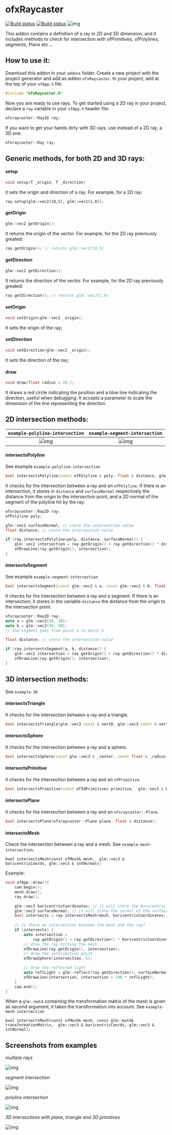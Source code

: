 # ofxRaycaster

[![Build status](https://travis-ci.org/edap/ofxRaycaster.svg?branch=master)](https://travis-ci.org/edap/ofxRaycaster)
[![Build status](https://ci.appveyor.com/api/projects/status/p7l03tb6m1ctxbju?svg=true)](https://ci.appveyor.com/project/edap/ofxraycaster)
![img](img/screenshot.png)


This addon contains a definition of a ray in 2D and 3D dimension, and it includes methods to check for intersection with ofPrimitives, ofPolylines, segments, Plane etc ...

## How to use it:
Download this addon in your `addons` folder. Create a new project with the project generator and add as addon `ofxRaycaster`.
In your project, add at the top of your `ofApp.h` file

```cpp
#include "ofxRaycaster.h"
```
Now you are ready to use rays. To get started using a 2D ray in your project, declare a `ray` variable in your `ofApp.h` header file:

```cpp
ofxraycaster::Ray2D ray;
```

If you want to get your hands dirty with 3D rays, use instead of a 2D ray, a 3D one.
```cpp
ofxraycaster::Ray ray;
```

## Generic methods, for both 2D and 3D rays:

#### setup

```cpp
void setup(T _origin, T _direction)
```
it sets the origin and direction of a ray. For example, for a 2D ray:

```
ray.setup(glm::vec2(10,5), glm::vec2(1,0));
```

#### getOrigin

```cpp
glm::vec2 getOrigin();
```
It returns the origin of the vector. For example, for the 2D ray previously greated:
```cpp
ray.getOrigin(); // returns glm::vec2(10,5)
```

#### getDirection

```cpp
glm::vec2 getDirection();
```
It returns the direction of the vector. For example, for the 2D ray previously greated:
```cpp
ray.getDirection(); // returns glm::vec2(1,0)
```

#### setOrigin

```cpp
void setOrigin(glm::vec2 _origin);
```

It sets the origin of the ray;

#### setDirection

```cpp
void setDirection(glm::vec2 _origin);
```

It sets the direction of the ray;

#### draw

```cpp
void draw(float radius = 20.);
```

It draws a red circle indicating the position and a blue line indicating the direction, useful when debugging. It accepts a parameter to scale the dimension of the line representing the direction.


        

## 2D intersection methods:

| `example-polyline-intersection` | `example-segment-intersection`  |
|     :---:      |      :---:    |
|   ![img](img/polyline.gif )   | ![img](img/segment.gif )    | 


#### intersectsPolyline
See example `example-polyline-intersection`

```cpp
bool intersectsPolyline(const ofPolyline & poly, float & distance, glm::vec2& surfaceNormal);
```

It checks for the intersection between a ray and an `ofPolyline`. If there is an intersection, it stores in `distance` and `surfaceNormal` respectively the distance from the origin to the intersection point, and a 2D normal of the segment of the polyline hit by the ray.

```cpp
ofxraycaster::Ray2D ray;
ofPolyline poly;

glm::vec2 surfaceNormal; // store the intersection value
float distance; // store the intersection value

if (ray.intersectsPolyline(poly, distance, surfaceNormal)) {
    glm::vec2 intersection = ray.getOrigin() + ray.getDirection() * distance;
    ofDrawLine(ray.getOrigin(), intersection);
}
```

#### intersectsSegment
See example `example-segment-intersection`

```cpp
bool intersectsSegment(const glm::vec2 & a, const glm::vec2 & b, float & distance)
```

It checks for the intersection between a ray and a segment. If there is an intersection, it stores in the variable `distance` the distance from the origin to the intersection point.


```cpp
ofxraycaster::Ray2D ray;
auto a = glm::vec2(10, 30);
auto b = glm::vec2(50, 50);
// the segment goes from point a to point b

float distance; // store the intersection value

if (ray.intersectsSegment(a, b, distance)) {
    glm::vec2 intersection = ray.getOrigin() + ray.getDirection() * distance;
    ofDrawLine(ray.getOrigin(), intersection);
}
```

## 3D intersection methods:

See `example-3D`

#### intersectsTriangle

It checks for the intersection between a ray and a triangle.

```cpp
bool intersectsTriangle(glm::vec3 const & vert0, glm::vec3 const & vert1, glm::vec3 const & vert2, glm::vec3 & baryPosition)
```


#### intersectsSphere

It checks for the intersection between a ray and a sphere.

```cpp
bool intersectsSphere(const glm::vec3 & _center, const float & _radius, glm::vec3& _position, glm::vec3 & _normal)
```

#### intersectsPrimitive

It checks for the intersection between a ray and an `ofPrimitive`.

```cpp
bool intersectsPrimitive(const of3dPrimitive& primitive,  glm::vec3 & baricentricCoords, glm::vec3 & intNormal)
```

#### intersectsPlane

It checks for the intersection between a ray and an `ofxraycaster::Plane`.

```cpp
bool intersectsPlane(ofxraycaster::Plane plane, float & distance);
```

#### intersectsMesh

Check the intersection between a ray and a mesh. See `example-mesh-intersection`.


```
bool intersectsMesh(const ofMesh& mesh,  glm::vec3 & baricentricCoords, glm::vec3 & intNormal);
```

Example:

```cpp
void ofApp::draw(){
    cam.begin();
    mesh.draw();
    ray.draw();

    glm::vec3 baricentricCoordinates; // it will store the barycentric coordinate of the triangle hit by the ray
    glm::vec3 surfaceNormal; // it will store the normal of the surface hit by the ray, if any.
    bool intersects = ray.intersectsMesh(mesh, baricentricCoordinates, surfaceNormal);
    
    // is there an intersection between the mesh and the ray?
    if (intersects) {
        auto intersection =
            ray.getOrigin() + ray.getDirection() * baricentricCoordinates.z;
        // draw the ray hitting the mesh
        ofDrawLine(ray.getOrigin(), intersection);
        // draw the intersection point
        ofDrawSphere(intersection, 5);

        // draw the reflected light
        auto reflLight = glm::reflect(ray.getDirection(), surfaceNormal);
        ofDrawLine(intersection, intersection + 100 * reflLight);
    }
    cam.end();
}
```

When a `glm::mat4` containing the transformation matrix of the mesh is given as second argument, it takes the transformation into account. See `example-mesh-intersection`

```
bool intersectsMesh(const ofMesh& mesh, const glm::mat4& transformationMatrix,  glm::vec3 & baricentricCoords, glm::vec3 & intNormal);
```

## Screenshots from examples

*multiple rays*

![img](img/example-multiple-rays.png )

*segment intersection*

![img](img/example-segment-intersection.png)

*polyline intersection*

![img](img/example-polyline-intersection.png)

*3D intersections with plane, triangle and 3D primitives*

![img](img/example-3d.png )

                            
